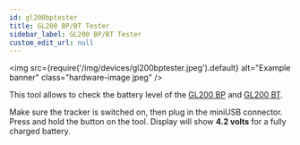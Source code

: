 ```yaml
---
id: gl200bptester
title: GL200 BP/BT Tester
sidebar_label: GL200 BP/BT Tester
custom_edit_url: null
---
```


<img
  src={require('/img/devices/gl200bptester.jpeg').default}
  alt="Example banner"
  class="hardware-image jpeg"
/>


This tool allows to check the battery level of the [GL200 BP](../gl200bp) and [GL200 BT](../gl200bt).

Make sure the tracker is switched on, then plug in the miniUSB connector. Press and hold the button on the tool. Display will show **4.2 volts** for a fully charged battery.